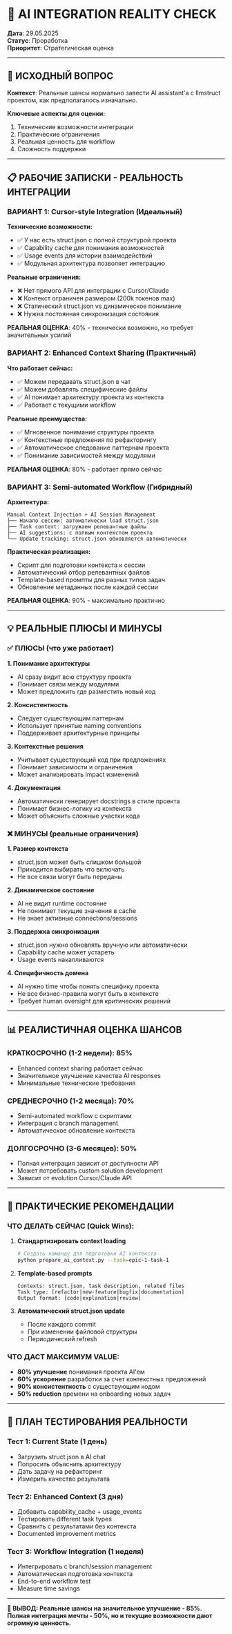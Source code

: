 # 🤖 AI INTEGRATION REALITY CHECK

**Дата**: 29.05.2025  
**Статус**: Проработка  
**Приоритет**: Стратегическая оценка  

---

## 🎯 ИСХОДНЫЙ ВОПРОС

**Контекст**: Реальные шансы нормально завести AI assistant'а с llmstruct проектом, как предполагалось изначально.

**Ключевые аспекты для оценки:**
1. Технические возможности интеграции
2. Практические ограничения
3. Реальная ценность для workflow
4. Сложность поддержки

---

## 📋 РАБОЧИЕ ЗАПИСКИ - РЕАЛЬНОСТЬ ИНТЕГРАЦИИ

### **ВАРИАНТ 1: Cursor-style Integration (Идеальный)**

**Технические возможности:**
- ✅ У нас есть struct.json с полной структурой проекта
- ✅ Capability cache для понимания возможностей
- ✅ Usage events для истории взаимодействий
- ✅ Модульная архитектура позволяет интеграцию

**Реальные ограничения:**
- ❌ Нет прямого API для интеграции с Cursor/Claude
- ❌ Контекст ограничен размером (200k токенов max)
- ❌ Статический struct.json vs динамическое понимание
- ❌ Нужна постоянная синхронизация состояния

**РЕАЛЬНАЯ ОЦЕНКА**: 40% - технически возможно, но требует значительных усилий

### **ВАРИАНТ 2: Enhanced Context Sharing (Практичный)**

**Что работает сейчас:**
- ✅ Можем передавать struct.json в чат
- ✅ Можем добавлять специфические файлы
- ✅ AI понимает архитектуру проекта из контекста
- ✅ Работает с текущими workflow

**Реальные преимущества:**
- ✅ Мгновенное понимание структуры проекта
- ✅ Контекстные предложения по рефакторингу
- ✅ Автоматическое следование паттернам проекта
- ✅ Понимание зависимостей между модулями

**РЕАЛЬНАЯ ОЦЕНКА**: 80% - работает прямо сейчас

### **ВАРИАНТ 3: Semi-automated Workflow (Гибридный)**

**Архитектура:**
```
Manual Context Injection + AI Session Management
├── Начало сессии: автоматически load struct.json
├── Task context: загружаем релевантные файлы
├── AI suggestions: с полным контекстом проекта
└── Update tracking: struct.json обновляется автоматически
```

**Практическая реализация:**
- Скрипт для подготовки контекста к сессии
- Автоматический отбор релевантных файлов
- Template-based промпты для разных типов задач
- Обновление метаданных после каждой сессии

**РЕАЛЬНАЯ ОЦЕНКА**: 90% - максимально практично

---

## 💡 РЕАЛЬНЫЕ ПЛЮСЫ И МИНУСЫ

### **✅ ПЛЮСЫ (что уже работает)**

**1. Понимание архитектуры**
- AI сразу видит всю структуру проекта
- Понимает связи между модулями
- Может предложить где разместить новый код

**2. Консистентность**
- Следует существующим паттернам
- Использует принятые naming conventions
- Поддерживает архитектурные принципы

**3. Контекстные решения**
- Учитывает существующий код при предложениях
- Понимает зависимости и ограничения
- Может анализировать impact изменений

**4. Документация**
- Автоматически генерирует docstrings в стиле проекта
- Понимает бизнес-логику из контекста
- Может объяснить сложные участки кода

### **❌ МИНУСЫ (реальные ограничения)**

**1. Размер контекста**
- struct.json может быть слишком большой
- Приходится выбирать что включать
- Не все связи могут быть переданы

**2. Динамическое состояние**
- AI не видит runtime состояние
- Не понимает текущие значения в cache
- Не знает активные connections/sessions

**3. Поддержка синхронизации**
- struct.json нужно обновлять вручную или автоматически
- Capability cache может устареть
- Usage events накапливаются

**4. Специфичность домена**
- AI нужно time чтобы понять специфику проекта
- Не все бизнес-правила могут быть в контексте
- Требует human oversight для критических решений

---

## 📊 РЕАЛИСТИЧНАЯ ОЦЕНКА ШАНСОВ

### **КРАТКОСРОЧНО (1-2 недели): 85%**
- Enhanced context sharing работает сейчас
- Значительное улучшение качества AI responses
- Минимальные технические требования

### **СРЕДНЕСРОЧНО (1-2 месяца): 70%**
- Semi-automated workflow с скриптами
- Интеграция с branch management
- Автоматическое обновление контекста

### **ДОЛГОСРОЧНО (3-6 месяцев): 50%**
- Полная интеграция зависит от доступности API
- Может потребовать custom solution development
- Зависит от evolution Cursor/Claude API

---

## 🎯 ПРАКТИЧЕСКИЕ РЕКОМЕНДАЦИИ

### **ЧТО ДЕЛАТЬ СЕЙЧАС (Quick Wins):**

1. **Стандартизировать context loading**
   ```bash
   # Создать команду для подготовки AI контекста
   python prepare_ai_context.py --task=epic-1-task-1
   ```

2. **Template-based prompts**
   ```
   Contexts: struct.json, task description, related files
   Task type: [refactor|new-feature|bugfix|documentation]
   Output format: [code|explanation|review]
   ```

3. **Автоматический struct.json update**
   - После каждого commit
   - При изменении файловой структуры
   - Периодический refresh

### **ЧТО ДАСТ МАКСИМУМ VALUE:**

- **80% улучшение** понимания проекта AI'ем
- **60% ускорение** разработки за счет контекстных предложений
- **90% консистентность** с существующим кодом
- **50% reduction** времени на onboarding новых задач

---

## 🔬 ПЛАН ТЕСТИРОВАНИЯ РЕАЛЬНОСТИ

### **Тест 1: Current State (1 день)**
- Загрузить struct.json в AI chat
- Попросить объяснить архитектуру
- Дать задачу на рефакторинг
- Измерить качество результата

### **Тест 2: Enhanced Context (3 дня)**
- Добавить capability_cache + usage_events
- Тестировать different task types
- Сравнить с результатами без контекста
- Documented improvement metrics

### **Тест 3: Workflow Integration (1 неделя)**
- Интегрировать с branch/session management
- Автоматическая подготовка контекста
- End-to-end workflow test
- Measure time savings

---

**📌 ВЫВОД: Реальные шансы на значительное улучшение - 85%. Полная интеграция мечты - 50%, но и текущие возможности дают огромную ценность.** 